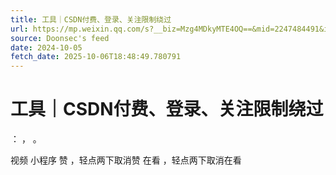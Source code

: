 ```yaml
---
title: 工具｜CSDN付费、登录、关注限制绕过
url: https://mp.weixin.qq.com/s?__biz=Mzg4MDkyMTE4OQ==&mid=2247484491&idx=1&sn=d82360e07ddf998c17bea52297802a81
source: Doonsec's feed
date: 2024-10-05
fetch_date: 2025-10-06T18:48:49.780791
---
```


# 工具｜CSDN付费、登录、关注限制绕过

：
，
。

视频
小程序
赞
，轻点两下取消赞
在看
，轻点两下取消在看